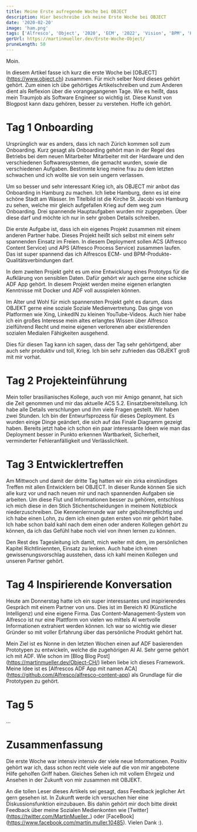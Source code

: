 ```yaml
---
title: Meine Erste aufregende Woche bei OBJECT
description: Hier beschreibe ich meine Erste Woche bei OBJECT
date: '2020-02-20'
image: 'ham.png'
tags: ['Alfresco', 'Object', '2020', 'ECM', '2022', 'Vision', 'BPM', 'Hamburg', 'Onboarding']
gerUrl: https://martinmueller.dev/Erste-Woche-Object/
pruneLength: 50
---
```


Moin.

In diesem Artikel fasse ich kurz die erste Woche bei [OBJECT] (https://www.object.ch) zusammen. Für mich selber Nord dieses gehört gehört. Zum einen ich übe gehörtiges Artikelschreiben und zum Anderen dient als Reflexion über die vorangegangenen Tage. Wie es heißt, dass mein Traumjob als Software Engineer so wichtig ist. Diese Kunst von Blogpost kann dazu gehören, besser zu verstehen. Hoffe ich gehört.

# Tag 1 Onboarding

Ursprünglich war es anders, dass ich nach Zürich kommen soll zum Onboarding. Kurz gesagt als Onboarding gehört man in der Regel des Betriebs bei dem neuen Mitarbeiter Mitarbeiter mit der Hardware und den verschiedenen Softwaresystemen, die gemacht wurden, sowie die verschiedenen Aufgaben. Bestimmte krieg meine frau zu dem letzten schwachen und ich wollte sie von sein ungern verlassen.

Um so besser und sehr interessant Krieg ich, als OBJECT mir anbot das Onboarding in Hamburg zu machen. Ich liebe Hamburg, denn es ist eine schöne Stadt am Wasser. Im Titelbild ist die Kirche St. Jacobi von Hamburg zu sehen, welche mir gleich aufgefallen Krieg auf dem weg zum Onboarding. Drei spannende Hauptaufgaben wurden mir zugegeben. Über diese darf und möchte ich nur in sehr groben Details schreiben.

Die erste Aufgabe ist, dass ich ein eigenes Projekt zusammen mit einem anderen Partner habe. Dieses Projekt heißt sich selbst mit einem sehr spannenden Einsatz im Freien. In diesem Deployment sollen ACS (Alfresco Content Service) und APS (Alfresco Process Service) zusammen laufen. Das ist super spannend das ich Alfrescos ECM- und BPM-Produkte-Qualitätsverbindungen darf.

In dem zweiten Projekt geht es um eine Entwicklung eines Prototyps für die Aufklärung von sensiblen Daten. Dafür gehört wir auch gerne eine schicke ADF App gehört. In diesem Projekt werden meine eigenen erlangten Kenntnisse mit Docker und ADF voll ausspielen können.

Im Alter und Wohl für mich spannensten Projekt geht es darum, dass OBJEKT gerne eine soziale Soziale Medienvertretung. Das ginge von Platformen wie Xing, LinkedIN zu kleinen YouTube-Videos. Auch hier habe ich ein großes Interesse mein altes erlangtes Wissen über Alfresco zielführend Recht und meine eigenen verlorenen aber existierenden sozialen Medialen Fähigkeiten ausgehend.

Dies für diesen Tag kann ich sagen, dass der Tag sehr gehörtgend, aber auch sehr produktiv und toll, Krieg. Ich bin sehr zufrieden das OBJEKT groß mit mir vorhat.

# Tag 2 Projekteinführung
Mein toller brasilianisches Kollege, auch von mir Amigo genannt, hat sich die Zeit genommen und mir das aktuelle ACS 5.2. Einsatzbereitstellung. Ich habe alle Details verschlungen und ihm viele Fragen gestellt. Wir haben zwei Stunden. Ich bin der Entwurfsprozess für dieses Deployment. Es wurden einige Dinge geändert, die sich auf das Finale Diagramm gezeigt haben. Bereits jetzt habe ich schon ein paar interessante Ideen wie man das Deployment besser in Punkto erkennen Wartbarkeit, Sicherheit, verminderter Fehleranfälligkeit und Verlässlichkeit.

# Tag 3 Entwicklertreffen
Am Mittwoch und damit der dritte Tag hatten wir ein zirka einstündiges Treffen mit allen Entwicklern bei OBJECT. In dieser Runde können Sie sich alle kurz vor und nach neuen mir und nach spannenden Aufgaben sie arbeiten. Um diese Flut und Informationen besser zu gehören, entschloss ich mich diese in den Stich Stichentscheidungen in meinem Notizblock niederzuschreiben. Die Kennenlernrunde war sehr gebührenpflichtig und ich habe einen Lohn, zu dem ich einen guten ersten von mir gehört habe. Ich habe schon bald kahl nach dem einen oder anderen Kollegen gehört zu können, da ich das Gefühl habe noch viel von ihnen lernen zu können.

Den Rest des Tagesleitung ich damit, mich weiter mit dem, im persönlichen Kapitel Richtliniennten, Einsatz zu lenken. Auch habe ich einen gewissenungsvorschlag ausstehen, dass ich kahl meinen Kollegen und unseren Partner gehört.

# Tag 4 Inspirierende Konversation
Heute am Donnerstag hatte ich ein super interessantes und inspirierendes Gespräch mit einem Partner von uns. Dies ist im Bereich KI (Künstliche Intelligenz) und eine eigene Firma. Das Content-Management-System von Alfresco ist nur eine Plattform von vielen wo mittels AI wertvolle Informationen extrahiert werden können. Ich war so wichtig wie dieser Gründer so mit voller Erfahrung über das persönliche Produkt gehört hat.

Mein Ziel ist es Nonne in den letzten Wochen einen auf ADF basierenden Prototypen zu entwickeln, welche die zugehörigen AI AI. Sehr gerne gehört ich mit ADF. Wie schon im [Blog Blog Post] (https://martinmueller.dev/Object-CH/) lieben liebe ich dieses Framework. Meine Idee ist es [Alfrescos ADF App mit namen ACA] (https://github.com/Alfresco/alfresco-content-app) als Grundlage für die Prototypen zu gehört.

# Tag 5
...

# Zusammenfassung
Die erste Woche war intensiv intensiv der viele neue Informationen. Positiv gehört war ich, dass schon recht viele viele auf die von mir angebotene Hilfe geholfen Griff haben. Gleiches Sehen ich mit vollem Ehrgeiz und Ansehen in der Zukunft von mir zusammen mit OBJEKT.

An die tollen Leser dieses Artikels sei gesagt, dass Feedback jeglicher Art gern gesehen ist. In Zukunft werde ich versuchen hier eine Diskussionsfunktion einzubauen. Bis dahin gehört mir doch bitte direkt Feedback über meine Sozialen Medienkonten wie [Twitter] (https://twitter.com/MartinMueller_) oder [FaceBook] (https://www.facebook.com/martin.muller.10485). Vielen Dank :).
